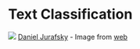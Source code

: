 # Text Classification

![](http://www.abc.net.au/radionational/image/5814750-3x4-700x933.jpg)
[Daniel Jurafsky](https://web.stanford.edu/~jurafsky/) - Image from [web](http://www.abc.net.au/radionational/programs/rnfirstbite/dan-jurafsky/5814750)